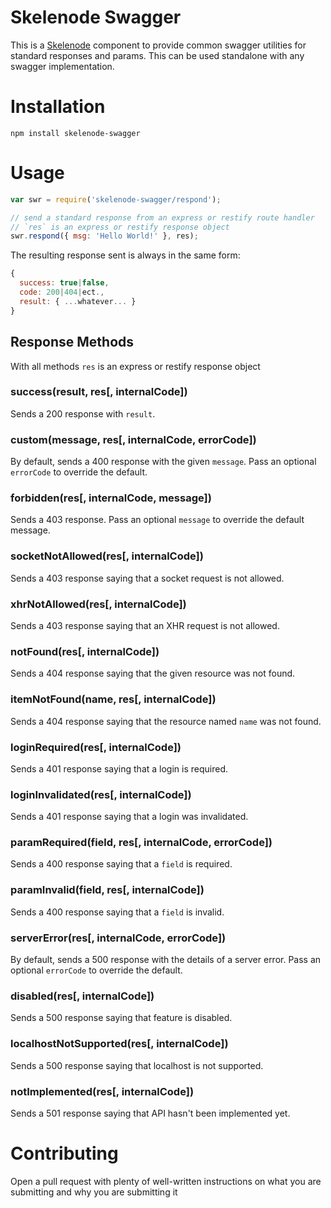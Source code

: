 # Skelenode Swagger
This is a [Skelenode](https://github.com/tgolen/skelenode) component to provide common swagger utilities for standard responses and params. This can be used standalone with any swagger implementation.

# Installation
```
npm install skelenode-swagger
```

# Usage
```javascript
var swr = require('skelenode-swagger/respond');

// send a standard response from an express or restify route handler
// `res` is an express or restify response object
swr.respond({ msg: 'Hello World!' }, res);
```

The resulting response sent is always in the same form:
```javascript
{
  success: true|false,
  code: 200|404|ect.,
  result: { ...whatever... }
}
```

## Response Methods

With all methods `res` is an express or restify response object

### success(result, res[, internalCode])
Sends a 200 response with `result`.

### custom(message, res[, internalCode, errorCode])
By default, sends a 400 response with the given `message`. Pass an optional `errorCode` to override the default.

### forbidden(res[, internalCode, message])
Sends a 403 response. Pass an optional `message` to override the default message.

### socketNotAllowed(res[, internalCode])
Sends a 403 response saying that a socket request is not allowed.

### xhrNotAllowed(res[, internalCode])
Sends a 403 response saying that an XHR request is not allowed.

### notFound(res[, internalCode])
Sends a 404 response saying that the given resource was not found.

### itemNotFound(name, res[, internalCode])
Sends a 404 response saying that the resource named `name` was not found.

### loginRequired(res[, internalCode])
Sends a 401 response saying that a login is required.

### loginInvalidated(res[, internalCode])
Sends a 401 response saying that a login was invalidated.

### paramRequired(field, res[, internalCode, errorCode])
Sends a 400 response saying that a `field` is required.

### paramInvalid(field, res[, internalCode])
Sends a 400 response saying that a `field` is invalid.

### serverError(res[, internalCode, errorCode])
By default, sends a 500 response with the details of a server error. Pass an optional `errorCode` to override the default.

### disabled(res[, internalCode])
Sends a 500 response saying that feature is disabled.

### localhostNotSupported(res[, internalCode])
Sends a 500 response saying that localhost is not supported.

### notImplemented(res[, internalCode])
Sends a 501 response saying that API hasn't been implemented yet.

# Contributing
Open a pull request with plenty of well-written instructions on what you are submitting and why you are submitting it
